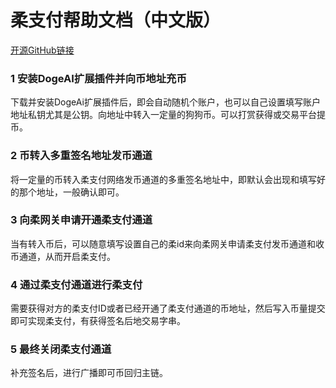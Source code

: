 # 柔支付帮助文档（中文版）

[开源GitHub链接](https://github.com/RoupayNetwork/RouPay.com/tree/master/help)

### 1 安装DogeAI扩展插件并向币地址充币

下载并安装DogeAi扩展插件后，即会自动随机个账户，也可以自己设置填写账户地址私钥尤其是公钥。向地址中转入一定量的狗狗币。可以打赏获得或交易平台提币。

### 2 币转入多重签名地址发币通道

将一定量的币转入柔支付网络发币通道的多重签名地址中，即默认会出现和填写好的那个地址，一般确认即可。

### 3 向柔网关申请开通柔支付通道

当有转入币后，可以随意填写设置自己的柔id来向柔网关申请柔支付发币通道和收币通道，从而开启柔支付。

### 4 通过柔支付通道进行柔支付

需要获得对方的柔支付ID或者已经开通了柔支付通道的币地址，然后写入币量提交即可实现柔支付，有获得签名后地交易字串。

### 5 最终关闭柔支付通道

补充签名后，进行广播即可币回归主链。
